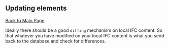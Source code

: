 ## Updating elements 

[Back to Main Page](../ifcdb.md)

Ideally there should be a good `diffing` mechanism on local IFC content. So that whatever you have modified on your 
local IFC content is what you send back to the database and check for differences.